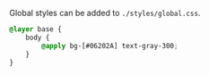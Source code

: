 Global styles can be added to `./styles/global.css`.

```css
@layer base {
	body {
		@apply bg-[#06202A] text-gray-300;
	}
}
```